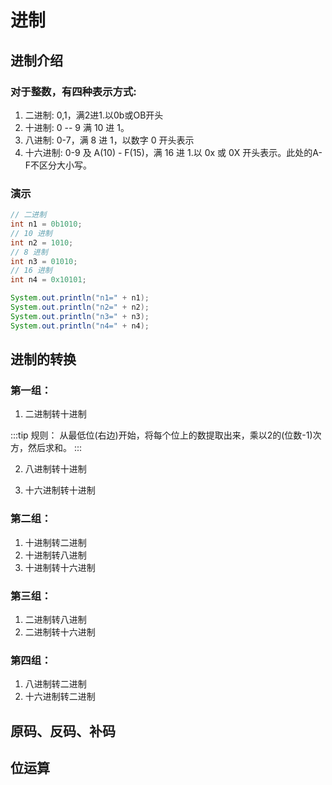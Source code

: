 # 进制

## 进制介绍

### 对于整数，有四种表示方式:

1. 二进制: 0,1，满2进1.以0b或OB开头
2. 十进制: 0 -- 9  满  10  进 1。
3. 八进制: 0-7，满 8 进 1，以数字 0 开头表示
4. 十六进制: 0-9 及 A(10) - F(15)，满 16 进 1.以 0x 或 0X 开头表示。此处的A-F不区分大小写。

### 演示

```java
// 二进制
int n1 = 0b1010;
// 10 进制
int n2 = 1010;
// 8 进制
int n3 = 01010;
// 16 进制
int n4 = 0x10101;

System.out.println("n1=" + n1);
System.out.println("n2=" + n2);
System.out.println("n3=" + n3);
System.out.println("n4=" + n4);
```

## 进制的转换

### 第一组：

1. 二进制转十进制

:::tip 规则： 从最低位(右边)开始，将每个位上的数提取出来，乘以2的(位数-1)次方，然后求和。
:::

2. 八进制转十进制

3. 十六进制转十进制

### 第二组：

1. 十进制转二进制
2. 十进制转八进制
3. 十进制转十六进制

### 第三组：

1. 二进制转八进制
2. 二进制转十六进制

### 第四组：

1. 八进制转二进制
2. 十六进制转二进制

## 原码、反码、补码

## 位运算